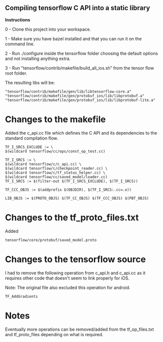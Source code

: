 ## Compiling tensorflow C API into a static library

**Instructions**

0 - Clone this project into your workspace.

1 - Make sure you have bazel installed and that you can run it on the command line.

2 - Run ./configure inside the tensorflow folder choosing the default options and not installing anything extra.

3 - Run "tensorflow/contrib/makefile/build_all_ios.sh” from the tensor flow root folder.

The resulting libs will be:
```
"tensorflow/contrib/makefile/gen/lib/libtensorflow-core.a"
"tensorflow/contrib/makefile/gen/protobuf_ios/lib/libprotobuf.a"
"tensorflow/contrib/makefile/gen/protobuf_ios/lib/libprotobuf-lite.a"
```

# Changes to the makefile

Added the c_api.cc file which defines the C API and its dependencies to the standard compilation flow.

```
TF_I_SRCS_EXCLUDE := \
$(wildcard tensorflow/cc/ops/const_op_test.cc) 
```

```
TF_I_SRCS := \
$(wildcard tensorflow/c/c_api.cc) \
$(wildcard tensorflow/c/checkpoint_reader.cc) \
$(wildcard tensorflow/c/tf_status_helper.cc) \
$(wildcard tensorflow/cc/saved_model/loader.cc) 
TF_I_SRCS := $(filter-out $(TF_I_SRCS_EXCLUDE), $(TF_I_SRCS))
```

```
TF_CCC_OBJS := $(addprefix $(OBJDIR), $(TF_I_SRCS:.cc=.o))
```

```
LIB_OBJS := $(PROTO_OBJS) $(TF_CC_OBJS) $(TF_CCC_OBJS) $(PBT_OBJS)
```
# Changes to the tf_proto_files.txt
Added
```
tensorflow/core/protobuf/saved_model.proto
```

# Changes to the tensorflow source
I had to remove the following operation from c_api.h and c_api.cc as it requires other code that doesn't seem to link properly for iOS. 

Note: The original file also excluded this operation for android.
```
TF_AddGradients
```

# Notes
Eventually more operations can be removed/added from the tf_op_files.txt and tf_proto_files depending on what is required.
